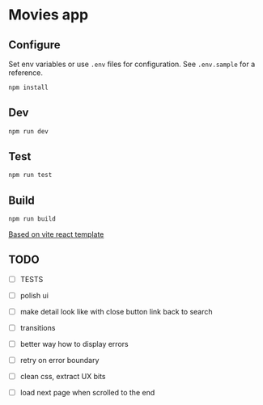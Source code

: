 # Movies app

## Configure 

Set env variables or use `.env` files for configuration. See `.env.sample` for a reference.

```sh
npm install
```

## Dev

```sh
npm run dev
```

## Test

```sh
npm run test
```

## Build

```sh
npm run build
```

[Based on vite react template](README.VITE.md)


## TODO

-[ ] TESTS

-[ ] polish ui
-[ ] make detail look like with close button link back to search
-[ ] transitions
-[ ] better way how to display errors 
-[ ] retry on error boundary
-[ ] clean css, extract UX bits
-[ ] load next page when scrolled to the end 
